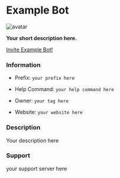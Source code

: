 # Example Bot
![avatar](https://cdn.discordapp.com/attachments/762934274277244951/763699012184047656/images.jpeg-1.jpg)

**Your short description here.**

[Invite Example Bot!](https://google.com)

### Information
- Prefix: `your prefix here`

- Help Command: `your help command here`

- Owner: `your tag here`

- Website: `your website here`

### Description
Your description here

### Support 
your support server here
